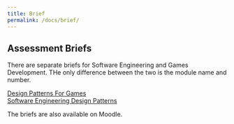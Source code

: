 ```yaml
---
title: Brief
permalink: /docs/brief/
---
```


## Assessment Briefs

There are separate briefs for Software Engineering and Games Development. THe only difference between the two is the module name and number. 

[Design Patterns For Games](docs/2CB106-DPGames-Brief.docx)  
[Software Engineering Design Patterns](docs/2CB105-SEDP-Brief.docx)    

The briefs are also available on Moodle.

